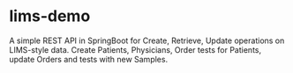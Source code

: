 # lims-demo
A simple REST API in SpringBoot for Create, Retrieve, Update operations on LIMS-style data. Create Patients, Physicians, Order tests for Patients, update Orders and tests with new Samples. 
